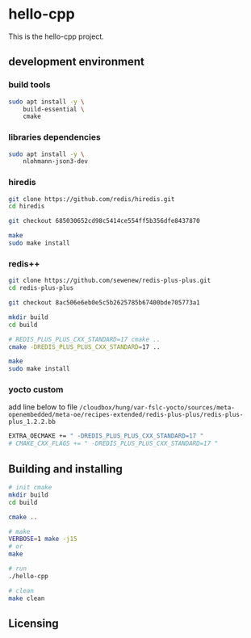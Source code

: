 # hello-cpp

This is the hello-cpp project.

## development environment

### build tools

```bash
sudo apt install -y \
    build-essential \
    cmake
```

### libraries dependencies

```bash
sudo apt install -y \
    nlohmann-json3-dev
```

### hiredis

```bash
git clone https://github.com/redis/hiredis.git
cd hiredis

git checkout 685030652cd98c5414ce554ff5b356dfe8437870

make
sudo make install

```

### redis++

```bash
git clone https://github.com/sewenew/redis-plus-plus.git
cd redis-plus-plus

git checkout 8ac506e6eb0e5c5b2625785b67400bde705773a1

mkdir build
cd build

# REDIS_PLUS_PLUS_CXX_STANDARD=17 cmake ..
cmake -DREDIS_PLUS_PLUS_CXX_STANDARD=17 ..

make
sudo make install

```

### yocto custom

add line below to file `/cloudbox/hung/var-fslc-yocto/sources/meta-openembedded/meta-oe/recipes-extended/redis-plus-plus/redis-plus-plus_1.2.2.bb`

```bash
EXTRA_OECMAKE += " -DREDIS_PLUS_PLUS_CXX_STANDARD=17 "
# CMAKE_CXX_FLAGS += " -DREDIS_PLUS_PLUS_CXX_STANDARD=17 "
```

## Building and installing

```bash
# init cmake
mkdir build
cd build

cmake ..

# make
VERBOSE=1 make -j15
# or
make

# run
./hello-cpp

# clean
make clean
```

## Licensing
